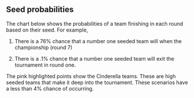 Seed probabilities
------------------

The chart below shows the probabilities of a team finishing in each
round based on their seed. For example,

1.  There is a 76% chance that a number one seeded team will when the
    championship (round 7)

2.  There is a .1% chance that a number one seeded team will exit the
    tournament in round one.

The pink highlighted points show the Cinderella teams. These are high
seeded teams that make it deep into the tournament. These scenarios have
a less than 4% chance of occurring.

<!--html_preserve-->

<script type="application/json" data-for="htmlwidget-88a11fa972e819546f12">{"x":{"visdat":{"2e9067c2496":["function () ","plotlyVisDat"]},"cur_data":"2e9067c2496","attrs":{"2e9067c2496":{"x":{},"y":{},"marker":{"symbol":"square-open","size":18,"line":{"color":"rgba(10, 10, 10, .5)","width":1}},"text":["Seed: 1<br />Round: 1<br />prob: 0.1%","Seed: 3<br />Round: 1<br />prob: 0.6%","Seed: 4<br />Round: 1<br />prob: 1%","Seed: 5<br />Round: 1<br />prob: 4%","Seed: 6<br />Round: 1<br />prob: 5%","Seed: 7<br />Round: 1<br />prob: 7%","Seed: 8<br />Round: 1<br />prob: 8%","Seed: 9<br />Round: 1<br />prob: 7%","Seed: 10<br />Round: 1<br />prob: 9%","Seed: 11<br />Round: 1<br />prob: 8%","Seed: 12<br />Round: 1<br />prob: 10%","Seed: 13<br />Round: 1<br />prob: 10%","Seed: 14<br />Round: 1<br />prob: 10%","Seed: 15<br />Round: 1<br />prob: 10%","Seed: 16<br />Round: 1<br />prob: 10%","Seed: 1<br />Round: 2<br />prob: 1%","Seed: 2<br />Round: 2<br />prob: 4%","Seed: 3<br />Round: 2<br />prob: 7%","Seed: 4<br />Round: 2<br />prob: 8%","Seed: 5<br />Round: 2<br />prob: 13%","Seed: 6<br />Round: 2<br />prob: 13%","Seed: 7<br />Round: 2<br />prob: 13%","Seed: 8<br />Round: 2<br />prob: 12%","Seed: 9<br />Round: 2<br />prob: 12%","Seed: 10<br />Round: 2<br />prob: 8%","Seed: 11<br />Round: 2<br />prob: 5%","Seed: 12<br />Round: 2<br />prob: 4%","Seed: 13<br />Round: 2<br />prob: 0.6%","Seed: 16<br />Round: 2<br />prob: 0.2%","Seed: 1<br />Round: 3<br />prob: 8%","Seed: 2<br />Round: 3<br />prob: 13%","Seed: 3<br />Round: 3<br />prob: 22%","Seed: 4<br />Round: 3<br />prob: 25%","Seed: 5<br />Round: 3<br />prob: 13%","Seed: 6<br />Round: 3<br />prob: 7%","Seed: 7<br />Round: 3<br />prob: 3%","Seed: 8<br />Round: 3<br />prob: 1%","Seed: 9<br />Round: 3<br />prob: 0.7%","Seed: 10<br />Round: 3<br />prob: 1%","Seed: 11<br />Round: 3<br />prob: 4%","Seed: 12<br />Round: 3<br />prob: 1%","Seed: 13<br />Round: 3<br />prob: 1%","Seed: 1<br />Round: 4<br />prob: 24%","Seed: 2<br />Round: 4<br />prob: 36%","Seed: 3<br />Round: 4<br />prob: 19%","Seed: 4<br />Round: 4<br />prob: 9%","Seed: 5<br />Round: 4<br />prob: 2%","Seed: 6<br />Round: 4<br />prob: 5%","Seed: 7<br />Round: 4<br />prob: 3%","Seed: 10<br />Round: 4<br />prob: 1%","Seed: 11<br />Round: 4<br />prob: 0.7%","Seed: 1<br />Round: 5<br />prob: 47%","Seed: 2<br />Round: 5<br />prob: 26%","Seed: 3<br />Round: 5<br />prob: 8%","Seed: 4<br />Round: 5<br />prob: 10%","Seed: 5<br />Round: 5<br />prob: 1%","Seed: 6<br />Round: 5<br />prob: 3%","Seed: 7<br />Round: 5<br />prob: 3%","Seed: 8<br />Round: 5<br />prob: 1%","Seed: 9<br />Round: 5<br />prob: 1%","Seed: 1<br />Round: 6<br />prob: 54%","Seed: 2<br />Round: 6<br />prob: 19%","Seed: 3<br />Round: 6<br />prob: 14%","Seed: 4<br />Round: 6<br />prob: 11%","Seed: 5<br />Round: 6<br />prob: 3%","Seed: 1<br />Round: 7<br />prob: 76%","Seed: 2<br />Round: 7<br />prob: 19%","Seed: 3<br />Round: 7<br />prob: 5%"],"hoverinfo":"text","showlegend":false,"color":{},"colors":["blue","coral2"],"alpha_stroke":1,"sizes":[10,100],"spans":[1,20]}},"layout":{"margin":{"b":40,"l":60,"t":25,"r":10},"annotations":[{"x":4,"y":11,"text":"Gonzaga, 2011","xref":"x","yref":"y","showarrow":true,"arrowhead":4,"ax":20,"ay":-40},{"x":5,"y":9,"text":"Arkansas, 1998","xref":"x","yref":"y","showarrow":true,"arrowhead":4,"ax":20,"ay":-40},{"x":6,"y":5,"text":"Louisville, 2013","xref":"x","yref":"y","showarrow":true,"arrowhead":4,"ax":20,"ay":-40},{"x":1,"y":1,"text":0.1,"xref":"x","yref":"y","textfont":"#000000","showarrow":false,"arrowhead":4,"ax":0,"ay":0},{"x":1,"y":3,"text":0.6,"xref":"x","yref":"y","textfont":3,"showarrow":false,"arrowhead":4,"ax":0,"ay":0},{"x":1,"y":4,"text":1,"xref":"x","yref":"y","textfont":"#000000","showarrow":false,"arrowhead":4,"ax":0,"ay":0},{"x":1,"y":5,"text":4,"xref":"x","yref":"y","textfont":3,"showarrow":false,"arrowhead":4,"ax":0,"ay":0},{"x":1,"y":6,"text":5,"xref":"x","yref":"y","textfont":"#000000","showarrow":false,"arrowhead":4,"ax":0,"ay":0},{"x":1,"y":7,"text":7,"xref":"x","yref":"y","textfont":3,"showarrow":false,"arrowhead":4,"ax":0,"ay":0},{"x":1,"y":8,"text":8,"xref":"x","yref":"y","textfont":"#000000","showarrow":false,"arrowhead":4,"ax":0,"ay":0},{"x":1,"y":9,"text":7,"xref":"x","yref":"y","textfont":3,"showarrow":false,"arrowhead":4,"ax":0,"ay":0},{"x":1,"y":10,"text":9,"xref":"x","yref":"y","textfont":"#000000","showarrow":false,"arrowhead":4,"ax":0,"ay":0},{"x":1,"y":11,"text":8,"xref":"x","yref":"y","textfont":3,"showarrow":false,"arrowhead":4,"ax":0,"ay":0},{"x":1,"y":12,"text":10,"xref":"x","yref":"y","textfont":"#000000","showarrow":false,"arrowhead":4,"ax":0,"ay":0},{"x":1,"y":13,"text":10,"xref":"x","yref":"y","textfont":3,"showarrow":false,"arrowhead":4,"ax":0,"ay":0},{"x":1,"y":14,"text":10,"xref":"x","yref":"y","textfont":"#000000","showarrow":false,"arrowhead":4,"ax":0,"ay":0},{"x":1,"y":15,"text":10,"xref":"x","yref":"y","textfont":3,"showarrow":false,"arrowhead":4,"ax":0,"ay":0},{"x":1,"y":16,"text":10,"xref":"x","yref":"y","textfont":"#000000","showarrow":false,"arrowhead":4,"ax":0,"ay":0},{"x":2,"y":1,"text":1,"xref":"x","yref":"y","textfont":3,"showarrow":false,"arrowhead":4,"ax":0,"ay":0},{"x":2,"y":2,"text":4,"xref":"x","yref":"y","textfont":"#000000","showarrow":false,"arrowhead":4,"ax":0,"ay":0},{"x":2,"y":3,"text":7,"xref":"x","yref":"y","textfont":3,"showarrow":false,"arrowhead":4,"ax":0,"ay":0},{"x":2,"y":4,"text":8,"xref":"x","yref":"y","textfont":"#000000","showarrow":false,"arrowhead":4,"ax":0,"ay":0},{"x":2,"y":5,"text":13,"xref":"x","yref":"y","textfont":3,"showarrow":false,"arrowhead":4,"ax":0,"ay":0},{"x":2,"y":6,"text":13,"xref":"x","yref":"y","textfont":"#000000","showarrow":false,"arrowhead":4,"ax":0,"ay":0},{"x":2,"y":7,"text":13,"xref":"x","yref":"y","textfont":3,"showarrow":false,"arrowhead":4,"ax":0,"ay":0},{"x":2,"y":8,"text":12,"xref":"x","yref":"y","textfont":"#000000","showarrow":false,"arrowhead":4,"ax":0,"ay":0},{"x":2,"y":9,"text":12,"xref":"x","yref":"y","textfont":3,"showarrow":false,"arrowhead":4,"ax":0,"ay":0},{"x":2,"y":10,"text":8,"xref":"x","yref":"y","textfont":"#000000","showarrow":false,"arrowhead":4,"ax":0,"ay":0},{"x":2,"y":11,"text":5,"xref":"x","yref":"y","textfont":3,"showarrow":false,"arrowhead":4,"ax":0,"ay":0},{"x":2,"y":12,"text":4,"xref":"x","yref":"y","textfont":"#000000","showarrow":false,"arrowhead":4,"ax":0,"ay":0},{"x":2,"y":13,"text":0.6,"xref":"x","yref":"y","textfont":3,"showarrow":false,"arrowhead":4,"ax":0,"ay":0},{"x":2,"y":16,"text":0.2,"xref":"x","yref":"y","textfont":"#000000","showarrow":false,"arrowhead":4,"ax":0,"ay":0},{"x":3,"y":1,"text":8,"xref":"x","yref":"y","textfont":3,"showarrow":false,"arrowhead":4,"ax":0,"ay":0},{"x":3,"y":2,"text":13,"xref":"x","yref":"y","textfont":"#000000","showarrow":false,"arrowhead":4,"ax":0,"ay":0},{"x":3,"y":3,"text":22,"xref":"x","yref":"y","textfont":3,"showarrow":false,"arrowhead":4,"ax":0,"ay":0},{"x":3,"y":4,"text":25,"xref":"x","yref":"y","textfont":"#000000","showarrow":false,"arrowhead":4,"ax":0,"ay":0},{"x":3,"y":5,"text":13,"xref":"x","yref":"y","textfont":3,"showarrow":false,"arrowhead":4,"ax":0,"ay":0},{"x":3,"y":6,"text":7,"xref":"x","yref":"y","textfont":"#000000","showarrow":false,"arrowhead":4,"ax":0,"ay":0},{"x":3,"y":7,"text":3,"xref":"x","yref":"y","textfont":3,"showarrow":false,"arrowhead":4,"ax":0,"ay":0},{"x":3,"y":8,"text":1,"xref":"x","yref":"y","textfont":"#000000","showarrow":false,"arrowhead":4,"ax":0,"ay":0},{"x":3,"y":9,"text":0.7,"xref":"x","yref":"y","textfont":3,"showarrow":false,"arrowhead":4,"ax":0,"ay":0},{"x":3,"y":10,"text":1,"xref":"x","yref":"y","textfont":"#000000","showarrow":false,"arrowhead":4,"ax":0,"ay":0},{"x":3,"y":11,"text":4,"xref":"x","yref":"y","textfont":3,"showarrow":false,"arrowhead":4,"ax":0,"ay":0},{"x":3,"y":12,"text":1,"xref":"x","yref":"y","textfont":"#000000","showarrow":false,"arrowhead":4,"ax":0,"ay":0},{"x":3,"y":13,"text":1,"xref":"x","yref":"y","textfont":3,"showarrow":false,"arrowhead":4,"ax":0,"ay":0},{"x":4,"y":1,"text":24,"xref":"x","yref":"y","textfont":"#000000","showarrow":false,"arrowhead":4,"ax":0,"ay":0},{"x":4,"y":2,"text":36,"xref":"x","yref":"y","textfont":3,"showarrow":false,"arrowhead":4,"ax":0,"ay":0},{"x":4,"y":3,"text":19,"xref":"x","yref":"y","textfont":"#000000","showarrow":false,"arrowhead":4,"ax":0,"ay":0},{"x":4,"y":4,"text":9,"xref":"x","yref":"y","textfont":3,"showarrow":false,"arrowhead":4,"ax":0,"ay":0},{"x":4,"y":5,"text":2,"xref":"x","yref":"y","textfont":"#000000","showarrow":false,"arrowhead":4,"ax":0,"ay":0},{"x":4,"y":6,"text":5,"xref":"x","yref":"y","textfont":3,"showarrow":false,"arrowhead":4,"ax":0,"ay":0},{"x":4,"y":7,"text":3,"xref":"x","yref":"y","textfont":"#000000","showarrow":false,"arrowhead":4,"ax":0,"ay":0},{"x":4,"y":10,"text":1,"xref":"x","yref":"y","textfont":3,"showarrow":false,"arrowhead":4,"ax":0,"ay":0},{"x":4,"y":11,"text":0.7,"xref":"x","yref":"y","textfont":"#000000","showarrow":false,"arrowhead":4,"ax":0,"ay":0},{"x":5,"y":1,"text":47,"xref":"x","yref":"y","textfont":3,"showarrow":false,"arrowhead":4,"ax":0,"ay":0},{"x":5,"y":2,"text":26,"xref":"x","yref":"y","textfont":"#000000","showarrow":false,"arrowhead":4,"ax":0,"ay":0},{"x":5,"y":3,"text":8,"xref":"x","yref":"y","textfont":3,"showarrow":false,"arrowhead":4,"ax":0,"ay":0},{"x":5,"y":4,"text":10,"xref":"x","yref":"y","textfont":"#000000","showarrow":false,"arrowhead":4,"ax":0,"ay":0},{"x":5,"y":5,"text":1,"xref":"x","yref":"y","textfont":3,"showarrow":false,"arrowhead":4,"ax":0,"ay":0},{"x":5,"y":6,"text":3,"xref":"x","yref":"y","textfont":"#000000","showarrow":false,"arrowhead":4,"ax":0,"ay":0},{"x":5,"y":7,"text":3,"xref":"x","yref":"y","textfont":3,"showarrow":false,"arrowhead":4,"ax":0,"ay":0},{"x":5,"y":8,"text":1,"xref":"x","yref":"y","textfont":"#000000","showarrow":false,"arrowhead":4,"ax":0,"ay":0},{"x":5,"y":9,"text":1,"xref":"x","yref":"y","textfont":3,"showarrow":false,"arrowhead":4,"ax":0,"ay":0},{"x":6,"y":1,"text":54,"xref":"x","yref":"y","textfont":"#000000","showarrow":false,"arrowhead":4,"ax":0,"ay":0},{"x":6,"y":2,"text":19,"xref":"x","yref":"y","textfont":3,"showarrow":false,"arrowhead":4,"ax":0,"ay":0},{"x":6,"y":3,"text":14,"xref":"x","yref":"y","textfont":"#000000","showarrow":false,"arrowhead":4,"ax":0,"ay":0},{"x":6,"y":4,"text":11,"xref":"x","yref":"y","textfont":3,"showarrow":false,"arrowhead":4,"ax":0,"ay":0},{"x":6,"y":5,"text":3,"xref":"x","yref":"y","textfont":"#000000","showarrow":false,"arrowhead":4,"ax":0,"ay":0},{"x":7,"y":1,"text":76,"xref":"x","yref":"y","textfont":3,"showarrow":false,"arrowhead":4,"ax":0,"ay":0},{"x":7,"y":2,"text":19,"xref":"x","yref":"y","textfont":"#000000","showarrow":false,"arrowhead":4,"ax":0,"ay":0},{"x":7,"y":3,"text":5,"xref":"x","yref":"y","textfont":3,"showarrow":false,"arrowhead":4,"ax":0,"ay":0}],"title":"NCAAW Tournament Probabilities","xaxis":{"domain":[0,1],"automargin":true,"title":"Final Round<br />( 1=1st Round, 7 = Championship)"},"yaxis":{"domain":[0,1],"automargin":true,"title":"Seed"},"hovermode":"closest","showlegend":false},"source":"A","config":{"showSendToCloud":false},"data":[{"x":[1,1,1,1,1,1,1,1,1,1,1,1,1,1,1,2,2,2,2,2,2,2,2,2,2,2,2,2,2,3,3,3,3,3,3,3,4,4,4,4,4,5,5,5,5,6,6,6,6,7,7,7],"y":[1,3,4,5,6,7,8,9,10,11,12,13,14,15,16,1,2,3,4,5,6,7,8,9,10,11,12,13,16,1,2,3,4,5,6,11,1,2,3,4,6,1,2,3,4,1,2,3,4,1,2,3],"marker":{"color":"rgba(0,0,255,1)","symbol":"square-open","size":18,"line":{"color":"rgba(10, 10, 10, .5)","width":1}},"text":["Seed: 1<br />Round: 1<br />prob: 0.1%","Seed: 3<br />Round: 1<br />prob: 0.6%","Seed: 4<br />Round: 1<br />prob: 1%","Seed: 5<br />Round: 1<br />prob: 4%","Seed: 6<br />Round: 1<br />prob: 5%","Seed: 7<br />Round: 1<br />prob: 7%","Seed: 8<br />Round: 1<br />prob: 8%","Seed: 9<br />Round: 1<br />prob: 7%","Seed: 10<br />Round: 1<br />prob: 9%","Seed: 11<br />Round: 1<br />prob: 8%","Seed: 12<br />Round: 1<br />prob: 10%","Seed: 13<br />Round: 1<br />prob: 10%","Seed: 14<br />Round: 1<br />prob: 10%","Seed: 15<br />Round: 1<br />prob: 10%","Seed: 16<br />Round: 1<br />prob: 10%","Seed: 1<br />Round: 2<br />prob: 1%","Seed: 2<br />Round: 2<br />prob: 4%","Seed: 3<br />Round: 2<br />prob: 7%","Seed: 4<br />Round: 2<br />prob: 8%","Seed: 5<br />Round: 2<br />prob: 13%","Seed: 6<br />Round: 2<br />prob: 13%","Seed: 7<br />Round: 2<br />prob: 13%","Seed: 8<br />Round: 2<br />prob: 12%","Seed: 9<br />Round: 2<br />prob: 12%","Seed: 10<br />Round: 2<br />prob: 8%","Seed: 11<br />Round: 2<br />prob: 5%","Seed: 12<br />Round: 2<br />prob: 4%","Seed: 13<br />Round: 2<br />prob: 0.6%","Seed: 16<br />Round: 2<br />prob: 0.2%","Seed: 1<br />Round: 3<br />prob: 8%","Seed: 2<br />Round: 3<br />prob: 13%","Seed: 3<br />Round: 3<br />prob: 22%","Seed: 4<br />Round: 3<br />prob: 25%","Seed: 5<br />Round: 3<br />prob: 13%","Seed: 6<br />Round: 3<br />prob: 7%","Seed: 11<br />Round: 3<br />prob: 4%","Seed: 1<br />Round: 4<br />prob: 24%","Seed: 2<br />Round: 4<br />prob: 36%","Seed: 3<br />Round: 4<br />prob: 19%","Seed: 4<br />Round: 4<br />prob: 9%","Seed: 6<br />Round: 4<br />prob: 5%","Seed: 1<br />Round: 5<br />prob: 47%","Seed: 2<br />Round: 5<br />prob: 26%","Seed: 3<br />Round: 5<br />prob: 8%","Seed: 4<br />Round: 5<br />prob: 10%","Seed: 1<br />Round: 6<br />prob: 54%","Seed: 2<br />Round: 6<br />prob: 19%","Seed: 3<br />Round: 6<br />prob: 14%","Seed: 4<br />Round: 6<br />prob: 11%","Seed: 1<br />Round: 7<br />prob: 76%","Seed: 2<br />Round: 7<br />prob: 19%","Seed: 3<br />Round: 7<br />prob: 5%"],"hoverinfo":["text","text","text","text","text","text","text","text","text","text","text","text","text","text","text","text","text","text","text","text","text","text","text","text","text","text","text","text","text","text","text","text","text","text","text","text","text","text","text","text","text","text","text","text","text","text","text","text","text","text","text","text"],"showlegend":false,"type":"scatter","mode":"markers","textfont":{"color":"rgba(0,0,255,1)"},"error_y":{"color":"rgba(0,0,255,1)"},"error_x":{"color":"rgba(0,0,255,1)"},"line":{"color":"rgba(0,0,255,1)"},"xaxis":"x","yaxis":"y","frame":null},{"x":[3,3,3,3,3,3,4,4,4,4,5,5,5,5,5,6],"y":[7,8,9,10,12,13,5,7,10,11,5,6,7,8,9,5],"marker":{"color":"rgba(238,106,80,1)","symbol":"square-open","size":18,"line":{"color":"rgba(10, 10, 10, .5)","width":1}},"text":["Seed: 7<br />Round: 3<br />prob: 3%","Seed: 8<br />Round: 3<br />prob: 1%","Seed: 9<br />Round: 3<br />prob: 0.7%","Seed: 10<br />Round: 3<br />prob: 1%","Seed: 12<br />Round: 3<br />prob: 1%","Seed: 13<br />Round: 3<br />prob: 1%","Seed: 5<br />Round: 4<br />prob: 2%","Seed: 7<br />Round: 4<br />prob: 3%","Seed: 10<br />Round: 4<br />prob: 1%","Seed: 11<br />Round: 4<br />prob: 0.7%","Seed: 5<br />Round: 5<br />prob: 1%","Seed: 6<br />Round: 5<br />prob: 3%","Seed: 7<br />Round: 5<br />prob: 3%","Seed: 8<br />Round: 5<br />prob: 1%","Seed: 9<br />Round: 5<br />prob: 1%","Seed: 5<br />Round: 6<br />prob: 3%"],"hoverinfo":["text","text","text","text","text","text","text","text","text","text","text","text","text","text","text","text"],"showlegend":false,"type":"scatter","mode":"markers","name":"Cinderella","textfont":{"color":"rgba(238,106,80,1)"},"error_y":{"color":"rgba(238,106,80,1)"},"error_x":{"color":"rgba(238,106,80,1)"},"line":{"color":"rgba(238,106,80,1)"},"xaxis":"x","yaxis":"y","frame":null}],"highlight":{"on":"plotly_click","persistent":false,"dynamic":false,"selectize":false,"opacityDim":0.2,"selected":{"opacity":1},"debounce":0},"shinyEvents":["plotly_hover","plotly_click","plotly_selected","plotly_relayout","plotly_brushed","plotly_brushing","plotly_clickannotation","plotly_doubleclick","plotly_deselect","plotly_afterplot","plotly_sunburstclick"],"base_url":"https://plot.ly"},"evals":[],"jsHooks":[]}</script>
<!--/html_preserve-->
